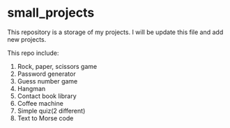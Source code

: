 # small_projects
This repository is a storage of my projects.
I will be update this file and add new projects.

This repo include:
1. Rock, paper, scissors game 
2. Password generator 
3. Guess number game
4. Hangman
5. Contact book library
6. Coffee machine
7. Simple quiz(2 different)
8. Text to Morse code
